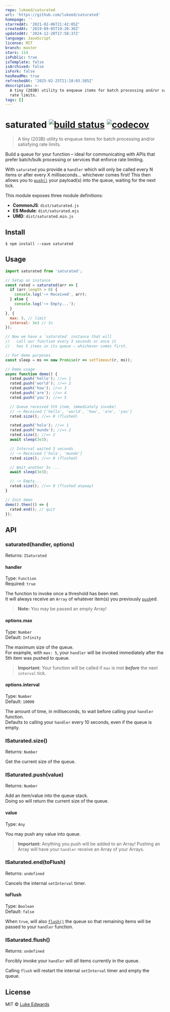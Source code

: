 ```yaml
---
repo: lukeed/saturated
url: 'https://github.com/lukeed/saturated'
homepage: ''
starredAt: '2021-02-06T21:42:05Z'
createdAt: '2019-09-05T19:20:36Z'
updatedAt: '2024-12-28T17:58:37Z'
language: JavaScript
license: MIT
branch: master
stars: 114
isPublic: true
isTemplate: false
isArchived: false
isFork: false
hasReadMe: true
refreshedAt: '2025-02-25T21:18:03.585Z'
description: >-
  A tiny (203B) utility to enqueue items for batch processing and/or satisfying
  rate limits.
tags: []
---
```


# saturated [![build status](https://badgen.now.sh/github/status/lukeed/saturated)](https://github.com/lukeed/saturated/actions) [![codecov](https://badgen.now.sh/codecov/c/github/lukeed/saturated)](https://codecov.io/gh/lukeed/saturated)

> A tiny (203B) utility to enqueue items for batch processing and/or satisfying rate limits.

Build a queue for your function – ideal for communicating with APIs that prefer batch/bulk processing or services that enforce rate limiting.

With `saturated` you provide a `handler` which will only be called every N items or after every X milliseconds... whichever comes first! This then allows you to [`push()`](#isaturatedpushvalue) your payload(s) into the queue, waiting for the next tick.

This module exposes three module definitions:

* **CommonJS**: `dist/saturated.js`
* **ES Module**: `dist/saturated.mjs`
* **UMD**: `dist/saturated.min.js`


## Install

```
$ npm install --save saturated
```


## Usage

```js
import saturated from 'saturated';

// Setup an instance
const rated = saturated(arr => {
  if (arr.length > 0) {
    console.log('~> Received', arr);
  } else {
    console.log('~> Empty...');
  }
}, {
  max: 5, // limit
  interval: 3e3 // 3s
});

// Now we have a `saturated` instance that will
//   call our function every 3 seconds or once it
//   has 5 items in its queue – whichever comes first.

// For demo purposes
const sleep = ms => new Promise(r => setTimeout(r, ms));

// Demo usage
async function demo() {
  rated.push('hello'); //=> 1
  rated.push('world'); //=> 2
  rated.push('how'); //=> 3
  rated.push('are'); //=> 4
  rated.push('you'); //=> 5

  // Queue received 5th item, immediately invoke!
  // ~> Received ['hello', 'world', 'how', 'are', 'you']
  rated.size(); //=> 0 (flushed)

  rated.push('hola'); //=> 1
  rated.push('mundo'); //=> 2
  rated.size(); //=> 2
  await sleep(3e3);

  // Interval waited 3 seconds
  // ~> Received ['hola', 'mundo']
  rated.size(); //=> 0 (flushed)

  // Wait another 3s ...
  await sleep(3e3);

  // ~> Empty...
  rated.size(); //=> 0 (flushed anyway)
}

// Init demo
demo().then(() => {
  rated.end(); // quit
});
```


## API

### saturated(handler, options)
Returns: `ISaturated`

#### handler
Type: `Function`<br>
Required: `true`

The function to invoke once a threshold has been met.<br>
It will always receive an `Array` of whatever item(s) you previously [`push`](#isaturatedpushvalue)ed.

> **Note:** You may be passed an empty Array!

#### options.max
Type: `Number`<br>
Default: `Infinity`

The maximum size of the queue.<br>
For example, with `max: 5`, your `handler` will be invoked immediately after the 5th item was pushed to queue.

> **Important:** Your function will be called if `max` is met ***before*** the next `interval` tick.

#### options.interval
Type: `Number`<br>
Default: `10000`

The amount of time, in milliseconds, to wait before calling your `handler` function.<br>
Defaults to calling your `handler` every 10 seconds, even if the queue is empty.


### ISaturated.size()
Returns: `Number`

Get the current size of the queue.


### ISaturated.push(value)
Returns: `Number`

Add an item/value into the queue stack.<br>
Doing so will return the current size of the queue.

#### value
Type: `Any`

You may push any value into queue.

> **Important:** Anything you push will be added to an Array!
> Pushing an Array will have your `handler` receive an Array of your Arrays.


### ISaturated.end(toFlush)
Returns: `undefined`

Cancels the internal `setInterval` timer.

#### toFlush
Type: `Boolean`<br>
Default: `false`

When `true`, will also [`flush()`](#isaturatedflush) the queue so that remaining items will be passed to your `handler` function.


### ISaturated.flush()
Returns: `undefined`

Forcibly invoke your `handler` will _all_ items currently in the queue.

Calling `flush` will restart the internal `setInterval` timer and empty the queue.


## License

MIT © [Luke Edwards](https://lukeed.com)
